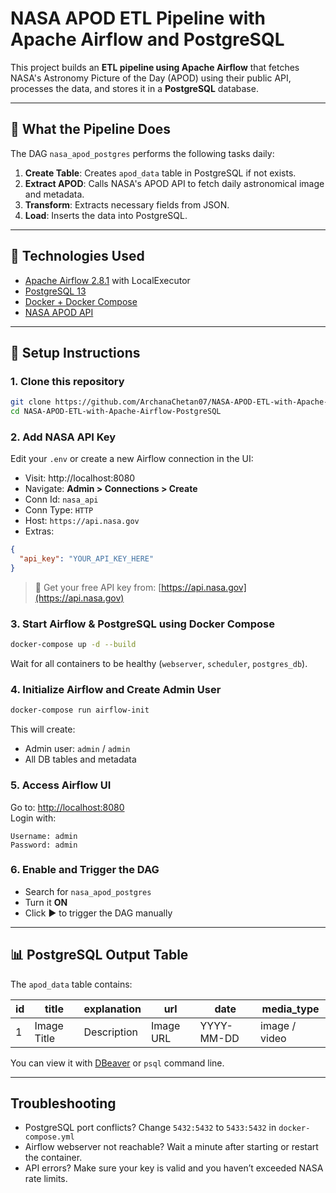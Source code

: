 # NASA APOD ETL Pipeline with Apache Airflow and PostgreSQL

This project builds an **ETL pipeline using Apache Airflow** that fetches NASA's Astronomy Picture of the Day (APOD) using their public API, processes the data, and stores it in a **PostgreSQL** database.

---

## 🚀 What the Pipeline Does

The DAG `nasa_apod_postgres` performs the following tasks daily:

1. **Create Table**: Creates `apod_data` table in PostgreSQL if not exists.
2. **Extract APOD**: Calls NASA's APOD API to fetch daily astronomical image and metadata.
3. **Transform**: Extracts necessary fields from JSON.
4. **Load**: Inserts the data into PostgreSQL.

---

## 🔧 Technologies Used

- [Apache Airflow 2.8.1](https://airflow.apache.org/) with LocalExecutor
- [PostgreSQL 13](https://www.postgresql.org/)
- [Docker + Docker Compose](https://docs.docker.com/compose/)
- [NASA APOD API](https://api.nasa.gov/)

---

## 🧪 Setup Instructions

### 1. Clone this repository

```bash
git clone https://github.com/ArchanaChetan07/NASA-APOD-ETL-with-Apache-Airflow-PostgreSQL.git
cd NASA-APOD-ETL-with-Apache-Airflow-PostgreSQL
```

### 2. Add NASA API Key

Edit your `.env` or create a new Airflow connection in the UI:

- Visit: http://localhost:8080
- Navigate: **Admin > Connections > Create**
- Conn Id: `nasa_api`
- Conn Type: `HTTP`
- Host: `https://api.nasa.gov`
- Extras:
```json
{
  "api_key": "YOUR_API_KEY_HERE"
}
```

> 🔑 Get your free API key from: [https://api.nasa.gov](https://api.nasa.gov)

### 3. Start Airflow & PostgreSQL using Docker Compose

```bash
docker-compose up -d --build
```

Wait for all containers to be healthy (`webserver`, `scheduler`, `postgres_db`).

### 4. Initialize Airflow and Create Admin User

```bash
docker-compose run airflow-init
```

This will create:
- Admin user: `admin` / `admin`
- All DB tables and metadata

### 5. Access Airflow UI

Go to: [http://localhost:8080](http://localhost:8080)  
Login with:
```
Username: admin
Password: admin
```

### 6. Enable and Trigger the DAG

- Search for `nasa_apod_postgres`
- Turn it **ON**
- Click ▶️ to trigger the DAG manually

---

## 📊 PostgreSQL Output Table

The `apod_data` table contains:

| id | title | explanation | url | date | media_type |
|----|-------|-------------|-----|------|-------------|
| 1  | Image Title | Description | Image URL | YYYY-MM-DD | image / video |

You can view it with [DBeaver](https://dbeaver.io/) or `psql` command line.

---

## Troubleshooting

- PostgreSQL port conflicts? Change `5432:5432` to `5433:5432` in `docker-compose.yml`
- Airflow webserver not reachable? Wait a minute after starting or restart the container.
- API errors? Make sure your key is valid and you haven’t exceeded NASA rate limits.

